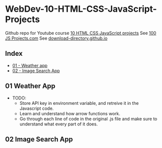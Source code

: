 # WebDev-10-HTML-CSS-JavaScript-Projects

Github repo for Youtube course [10 HTML CSS JavaScript projects](https://www.youtube.com/watch?v=g6v_vbqKYeU)
See [100 JS Projects.com](https://www.100jsprojects.com/)
See [download-directory.github.io](https://download-directory.github.io/)

## Index

-   [01 - Weather app](#01-weather-app)
-   [02 - Image Search App](#02-image-search-app)

## 01 Weather App

-   TODO:
    -   Store API key in environment variable, and retreive it in the Javascript code.
    -   Learn and understand how arrow functions work.
    -   Go through each line of code in the original .js file and make sure to understand what every part of it does.

## 02 Image Search App
